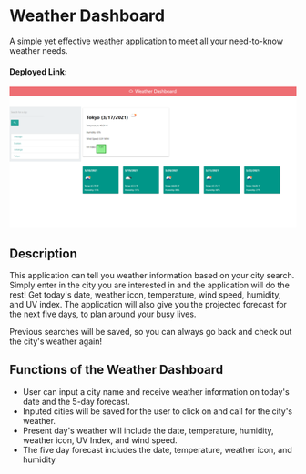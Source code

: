 # Weather Dashboard

A simple yet effective weather application to meet all your need-to-know weather needs. 

#### Deployed Link: 

![Weather Dashboard Application](./assets/weather-app.png)

## Description
This application can tell you weather information based on your city search. Simply enter in the city you are interested in and the application will do the rest! Get today's date, weather icon, temperature, wind speed, humidity, and UV index. The application will also give you the projected forecast for the next five days, to plan around your busy lives. 

Previous searches will be saved, so you can always go back and check out the city's weather again!

## Functions of the Weather Dashboard
- User can input a city name and receive weather information on today's date and the 5-day forecast. 
- Inputed cities will be saved for the user to click on and call for the city's weather. 
- Present day's weather will include the date, temperature, humidity, weather icon, UV Index, and wind speed. 
- The five day forecast includes the date, temperature, weather icon, and humidity

